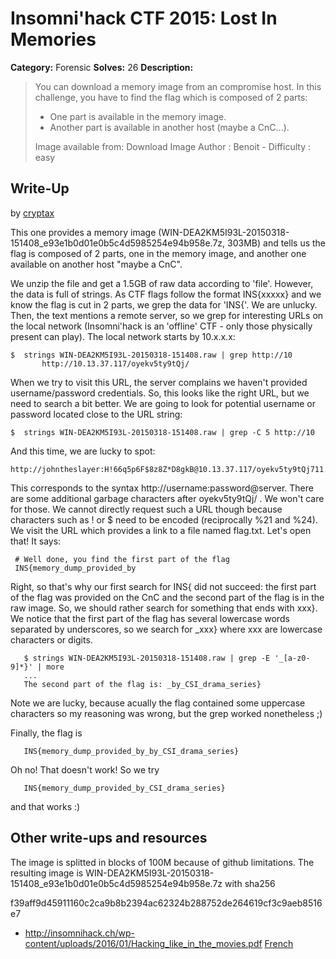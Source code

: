 # Insomni'hack CTF 2015: Lost In Memories

**Category:** Forensic
**Solves:** 26
**Description:** 

> You can download a memory image from an compromise host.
> In this challenge, you have to find the flag which is composed of 2 parts:
> - One part is available in the memory image.
> - Another part is available in another host (maybe a CnC...).
> 
> Image available from: Download Image
> Author : Benoit - Difficulty : easy

## Write-Up

by [cryptax](https://github.com/cryptax)

This one provides a memory image
(WIN-DEA2KM5I93L-20150318-151408_e93e1b0d01e0b5c4d5985254e94b958e.7z, 303MB)
and tells us the flag is composed of 2 parts, one in the memory image, and
another one available on another host "maybe a CnC".

We unzip the file and get a 1.5GB of raw data according to 'file'. However,
the data is full of strings. As CTF flags follow the format INS{xxxxx} and
we know the flag is cut in 2 parts, we grep the data for 'INS{'. We are
unlucky. Then, the text mentions a remote server, so we grep for interesting
URLs on the local network (Insomni'hack is an 'offline' CTF - only those
physically present can play). The local network starts by 10.x.x.x:

	$  strings WIN-DEA2KM5I93L-20150318-151408.raw | grep http://10
           http://10.13.37.117/oyekv5ty9tQj/


When we try to visit this URL, the server complains we haven't provided
username/password credentials. So, this looks like the right URL, but we
need to search a bit better.
We are going to look for potential username or password located close to the
URL string:

    $  strings WIN-DEA2KM5I93L-20150318-151408.raw | grep -C 5 http://10


And this time, we are lucky to spot:

    http://johntheslayer:H!66q5p6F$8z8Z*D8gkB@10.13.37.117/oyekv5ty9tQj711.73.31.01.


This corresponds to the syntax http://username:password@server. There are
some additional garbage characters after oyekv5ty9tQj/ . We won't care for
those.
We cannot directly request such a URL though because characters such as ! or
$ need to be encoded (reciprocally %21 and %24). We visit the URL which
provides a link to a file named flag.txt. Let's open that! It says:

	 # Well done, you find the first part of the flag
	 INS{memory_dump_provided_by


Right, so that's why our first search for INS{ did not succeed: the first
part of the flag was provided on the CnC and the second part of the flag is
in the raw image. So, we should rather search for something that ends with
xxx}. We notice that the first part of the flag has several lowercase words
separated by underscores, so we search for _xxx} where xxx are lowercase
characters or digits.

	   $ strings WIN-DEA2KM5I93L-20150318-151408.raw | grep -E '_[a-z0-9]*}' | more
	   ...
	   The second part of the flag is: _by_CSI_drama_series}


Note we are lucky, because acually the flag contained some uppercase
characters so my reasoning was wrong, but the grep worked nonetheless ;)

Finally, the flag is

       INS{memory_dump_provided_by_by_CSI_drama_series}

Oh no! That doesn't work! So we try

       INS{memory_dump_provided_by_CSI_drama_series}

and that works :)

## Other write-ups and resources

The image is splitted in blocks of 100M because of github limitations.
The resulting image is WIN-DEA2KM5I93L-20150318-151408_e93e1b0d01e0b5c4d5985254e94b958e.7z with sha256

f39aff9d45911160c2ca9b8b2394ac62324b288752de264619cf3c9aeb8516e7

* <http://insomnihack.ch/wp-content/uploads/2016/01/Hacking_like_in_the_movies.pdf>
[French](http://snipefoo.blogspot.fr/2015/03/insomnihack-2015.html?m=1)